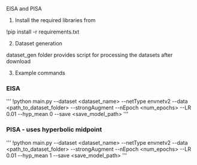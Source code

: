 
EISA and PISA


1. Install the required libraries from

!pip install -r requirements.txt

2. Dataset generation

dataset_gen folder provides script for processing the datasets after download

3. Example commands

### EISA
'''
!python main.py --dataset <dataset_name> --netType envnetv2 --data <path_to_dataset_folder> --strongAugment --nEpoch <num_epochs> --LR 0.01 --hyp_mean 0 --save <save_model_path>
'''

### PISA - uses hyperbolic midpoint
'''
!python main.py --dataset <dataset_name> --netType envnetv2 --data <path_to_dataset_folder> --strongAugment --nEpoch <num_epochs> --LR 0.01 --hyp_mean 1 --save <save_model_path>
'''
